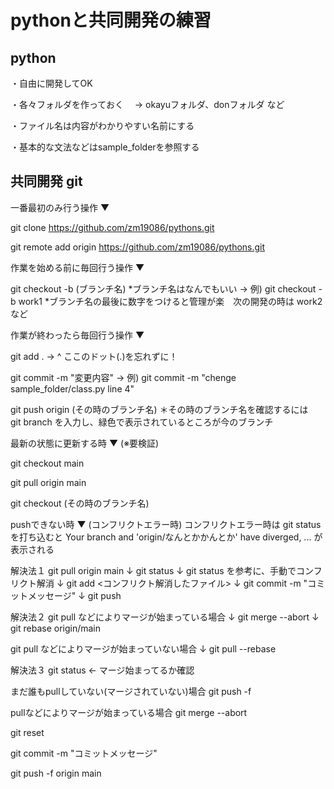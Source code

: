 # pythonと共同開発の練習

## python

・自由に開発してOK

・各々フォルダを作っておく
　-> okayuフォルダ、donフォルダ など

・ファイル名は内容がわかりやすい名前にする

・基本的な文法などはsample_folderを参照する



## 共同開発 git

一番最初のみ行う操作 ▼

  git clone https://github.com/zm19086/pythons.git

  git remote add origin https://github.com/zm19086/pythons.git



作業を始める前に毎回行う操作 ▼

  git checkout -b (ブランチ名)
*ブランチ名はなんでもいい -> 例) git checkout -b work1
*ブランチ名の最後に数字をつけると管理が楽　次の開発の時は work2 など



作業が終わったら毎回行う操作 ▼

  git add .
  ->      ^ ここのドット(.)を忘れずに！

  git commit -m "変更内容"
  -> 例) git commit -m "chenge sample_folder/class.py line 4"

  git push origin (その時のブランチ名)
＊その時のブランチ名を確認するには　git branch を入力し、緑色で表示されているところが今のブランチ



最新の状態に更新する時 ▼  (※要検証)

  git checkout main

  git pull origin main

  git checkout (その時のブランチ名)



pushできない時 ▼  (コンフリクトエラー時)
  コンフリクトエラー時は git status を打ち込むと Your branch and 'origin/なんとかかんとか' have diverged, ... が表示される

解決法１
  git pull origin main
  ↓
  git status
  ↓
  git status を参考に、手動でコンフリクト解消
  ↓
  git add <コンフリクト解消したファイル>
  ↓
  git commit -m "コミットメッセージ"
  ↓
  git push


解決法２
  git pull などによりマージが始まっている場合
  ↓
  git merge --abort
  ↓
  git rebase origin/main



git pull などによりマージが始まっていない場合
  ↓
  git pull --rebase

解決法３
  git status <- マージ始まってるか確認

まだ誰もpullしていない(マージされていない)場合
  git push -f

pullなどによりマージが始まっている場合
  git merge --abort

  git reset

  git commit -m "コミットメッセージ"

  git push -f origin main